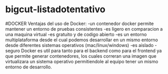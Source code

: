 # bigcut-listadotentativo
#DOCKER
  Ventajas del uso de Docker: 
    -un contenedor docker permite mantener un entorno de pruebas consistentes 
    -es ligero en comparacion a una maquina virtual
    -es gratuito y de codigo abierto 
    -es un entorno multiplataforma desde el cual podemos desarrollar en un mismo entorno desde diferentes sistemas operativos (mac/linux/windows)
    -es aislado 
    -seguro
  Docker es util para tanto para el backend como para el frontend ya que permite generar contenedores, los cuales correran una imagen que virtualizara un     sistema operativo permitiendole al equipo tener un mismo entorno de desarrollo.
